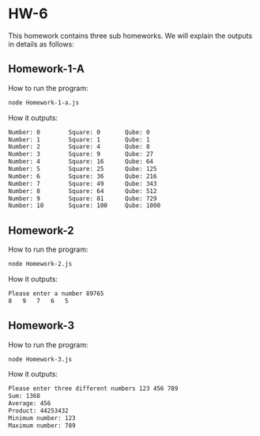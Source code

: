 # HW-6

This homework contains three sub homeworks. We will explain the outputs in details as follows:
## Homework-1-A
How to run the program: 
```bash
node Homework-1-a.js
```
How it outputs:
```bash
Number: 0        Square: 0       Qube: 0
Number: 1        Square: 1       Qube: 1
Number: 2        Square: 4       Qube: 8
Number: 3        Square: 9       Qube: 27
Number: 4        Square: 16      Qube: 64
Number: 5        Square: 25      Qube: 125
Number: 6        Square: 36      Qube: 216
Number: 7        Square: 49      Qube: 343
Number: 8        Square: 64      Qube: 512
Number: 9        Square: 81      Qube: 729
Number: 10       Square: 100     Qube: 1000
```

## Homework-2
How to run the program: 
```bash
node Homework-2.js
```
How it outputs:
```bash
Please enter a number 89765
8   9   7   6   5
```


## Homework-3
How to run the program: 
```bash
node Homework-3.js
```
How it outputs:
```bash
Please enter three different numbers 123 456 789
Sum: 1368
Average: 456
Product: 44253432
Minimum number: 123
Maximum number: 789
```
